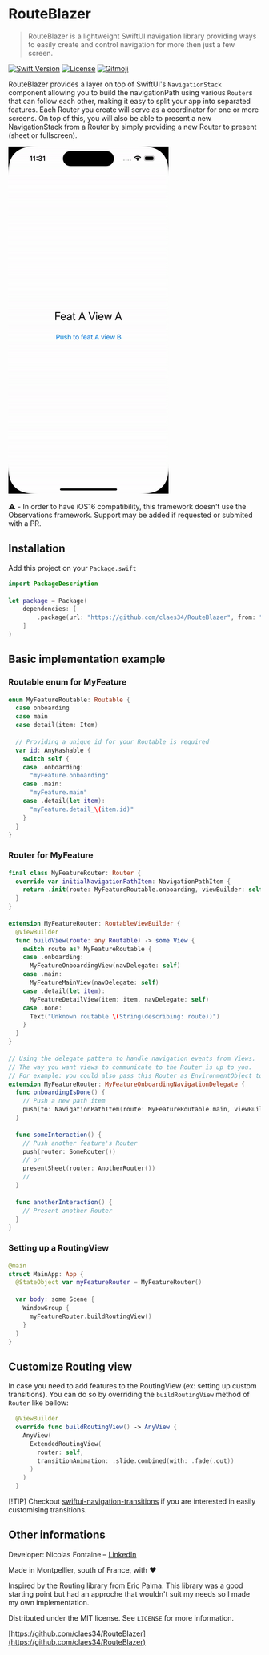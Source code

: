 # RouteBlazer
> RouteBlazer is a lightweight SwiftUI navigation library providing ways to easily create and control navigation for more then just a few screen.

[![Swift Version][swift-image]][swift-url]
[![License][license-image]][license-url]
[![Gitmoji][gitmoji-image]][gitmoji-url]

RouteBlazer provides a layer on top of SwiftUI's `NavigationStack` component allowing you to build the navigationPath using various `Router`s that can follow each other, making it easy to split your app into separated features.
Each Router you create will serve as a coordinator for one or more screens.
On top of this, you will also be able to present a new NavigationStack from a Router by simply providing a new Router to present (sheet or fullscreen).

![sample_app_gif](Resources/sample_app.gif)

⚠️ - In order to have iOS16 compatibility, this framework doesn't use the Observations framework. Support may be added if requested or submited with a PR.

## Installation

Add this project on your `Package.swift`

```swift
import PackageDescription

let package = Package(
    dependencies: [
        .package(url: "https://github.com/claes34/RouteBlazer", from: "0.1.0")
    ]
)
```

## Basic implementation example

### Routable enum for MyFeature
```swift
enum MyFeatureRoutable: Routable {
  case onboarding
  case main
  case detail(item: Item)

  // Providing a unique id for your Routable is required
  var id: AnyHashable {
    switch self {
    case .onboarding:
      "myFeature.onboarding"
    case .main:
      "myFeature.main"
    case .detail(let item):
      "myFeature.detail_\(item.id)"
    }
  }
}
```

### Router for MyFeature
```swift
final class MyFeatureRouter: Router {
  override var initialNavigationPathItem: NavigationPathItem {
    return .init(route: MyFeatureRoutable.onboarding, viewBuilder: self)
  }
}

extension MyFeatureRouter: RoutableViewBuilder {
  @ViewBuilder
  func buildView(route: any Routable) -> some View {
    switch route as? MyFeatureRoutable {
    case .onboarding:
      MyFeatureOnboardingView(navDelegate: self)
    case .main:
      MyFeatureMainView(navDelegate: self)
    case .detail(let item):
      MyFeatureDetailView(item: item, navDelegate: self)
    case .none:
      Text("Unknown routable \(String(describing: route))")
    }
  }
}

// Using the delegate pattern to handle navigation events from Views.
// The way you want views to communicate to the Router is up to you.
// For example: you could also pass this Router as EnvironmentObject to views or viewModels.
extension MyFeatureRouter: MyFeatureOnboardingNavigationDelegate {
  func onboardingIsDone() {
    // Push a new path item
    push(to: NavigationPathItem(route: MyFeatureRoutable.main, viewBuilder: self))
  }

  func someInteraction() {
    // Push another feature's Router
    push(router: SomeRouter())
    // or
    presentSheet(router: AnotherRouter())
    //
  }

  func anotherInteraction() {
    // Present another Router
  }
}
```

### Setting up a RoutingView
```swift
@main
struct MainApp: App {
  @StateObject var myFeatureRouter = MyFeatureRouter()

  var body: some Scene {
    WindowGroup {
      myFeatureRouter.buildRoutingView()
    }
  }
}
```

## Customize Routing view
In case you need to add features to the RoutingView (ex: setting up custom transitions). You can do so by overriding the `buildRoutingView` method of `Router` like bellow:

```Swift
  @ViewBuilder
  override func buildRoutingView() -> AnyView {
    AnyView(
      ExtendedRoutingView(
        router: self,
        transitionAnimation: .slide.combined(with: .fade(.out))
      )
    )
  }
```

[!TIP]
Checkout [swiftui-navigation-transitions](https://github.com/davdroman/swiftui-navigation-transitions) if you are interested in easily customising transitions.


## Other informations

Developer: Nicolas Fontaine – [LinkedIn](https://www.linkedin.com/in/nfo34/)

Made in Montpellier, south of France, with ❤️

Inspired by the [Routing](https://github.com/obvios/Routing) library from Eric Palma. This library was a good starting point but had an approche that wouldn't suit my needs so I made my own implementation.


Distributed under the MIT license. See ``LICENSE`` for more information.

[https://github.com/claes34/RouteBlazer](https://github.com/claes34/RouteBlazer)

[swift-image]:https://img.shields.io/badge/swift-5.9-orange.svg
[swift-url]: https://swift.org/
[license-image]: https://img.shields.io/badge/License-MIT-blue.svg
[license-url]: LICENSE
[gitmoji-image]: https://img.shields.io/badge/gitmoji-🥰-FFDD67
[gitmoji-url]: https://gitmoji.dev
